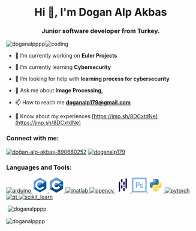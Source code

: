 

<h1 align="center">Hi 👋, I'm Dogan Alp Akbas</h1>
<h3 align="center">Junior software developer from Turkey.</h3>
<img align="right" alt="coding" width="400" src="https://thumbs.gfycat.com/KindDistortedIrrawaddydolphin-size_restricted.gif">

<p align="left"> <img src="https://komarev.com/ghpvc/?username=doganalpppp&label=Profile%20views&color=0e75b6&style=flat" alt="doganalpppp" /> </p>

- 🔭 I’m currently working on **Euler Projects**

- 🌱 I’m currently learning **Cybersecurity**

- 🤝 I’m looking for help with **learning process for cybersecurity**

- 💬 Ask me about **Image Processing,**

- 📫 How to reach me **doganalp179@gmail.com**

- 📄 Know about my experiences [https://jmp.sh/8DCxtdNe](https://jmp.sh/8DCxtdNe)

<h3 align="left">Connect with me:</h3>
<p align="left">
<a href="https://linkedin.com/in/doğan-alp-akbaş-890680252" target="blank"><img align="center" src="https://raw.githubusercontent.com/rahuldkjain/github-profile-readme-generator/master/src/images/icons/Social/linked-in-alt.svg" alt="doğan-alp-akbaş-890680252" height="30" width="40" /></a>
<a href="https://www.hackerrank.com/doganalp179" target="blank"><img align="center" src="https://raw.githubusercontent.com/rahuldkjain/github-profile-readme-generator/master/src/images/icons/Social/hackerrank.svg" alt="doganalp179" height="30" width="40" /></a>
</p>

<h3 align="left">Languages and Tools:</h3>
<p align="left"> <a href="https://www.arduino.cc/" target="_blank" rel="noreferrer"> <img src="https://cdn.worldvectorlogo.com/logos/arduino-1.svg" alt="arduino" width="40" height="40"/> </a> <a href="https://www.cprogramming.com/" target="_blank" rel="noreferrer"> <img src="https://raw.githubusercontent.com/devicons/devicon/master/icons/c/c-original.svg" alt="c" width="40" height="40"/> </a> <a href="https://www.w3schools.com/cpp/" target="_blank" rel="noreferrer"> <img src="https://raw.githubusercontent.com/devicons/devicon/master/icons/cplusplus/cplusplus-original.svg" alt="cplusplus" width="40" height="40"/> </a> <a href="https://www.mathworks.com/" target="_blank" rel="noreferrer"> <img src="https://upload.wikimedia.org/wikipedia/commons/2/21/Matlab_Logo.png" alt="matlab" width="40" height="40"/> </a> <a href="https://opencv.org/" target="_blank" rel="noreferrer"> <img src="https://www.vectorlogo.zone/logos/opencv/opencv-icon.svg" alt="opencv" width="40" height="40"/> </a> <a href="https://pandas.pydata.org/" target="_blank" rel="noreferrer"> <img src="https://raw.githubusercontent.com/devicons/devicon/2ae2a900d2f041da66e950e4d48052658d850630/icons/pandas/pandas-original.svg" alt="pandas" width="40" height="40"/> </a> <a href="https://www.photoshop.com/en" target="_blank" rel="noreferrer"> <img src="https://raw.githubusercontent.com/devicons/devicon/master/icons/photoshop/photoshop-line.svg" alt="photoshop" width="40" height="40"/> </a> <a href="https://www.python.org" target="_blank" rel="noreferrer"> <img src="https://raw.githubusercontent.com/devicons/devicon/master/icons/python/python-original.svg" alt="python" width="40" height="40"/> </a> <a href="https://pytorch.org/" target="_blank" rel="noreferrer"> <img src="https://www.vectorlogo.zone/logos/pytorch/pytorch-icon.svg" alt="pytorch" width="40" height="40"/> </a> <a href="https://www.qt.io/" target="_blank" rel="noreferrer"> <img src="https://upload.wikimedia.org/wikipedia/commons/0/0b/Qt_logo_2016.svg" alt="qt" width="40" height="40"/> </a> <a href="https://scikit-learn.org/" target="_blank" rel="noreferrer"> <img src="https://upload.wikimedia.org/wikipedia/commons/0/05/Scikit_learn_logo_small.svg" alt="scikit_learn" width="40" height="40"/> </a> </p>

<p>&nbsp;<img align="center" src="https://github-readme-stats.vercel.app/api?username=doganalpppp&show_icons=true&locale=en" alt="doganalpppp" /></p>

<p><img align="center" src="https://github-readme-streak-stats.herokuapp.com/?user=doganalpppp&" alt="doganalpppp" /></p>

    
